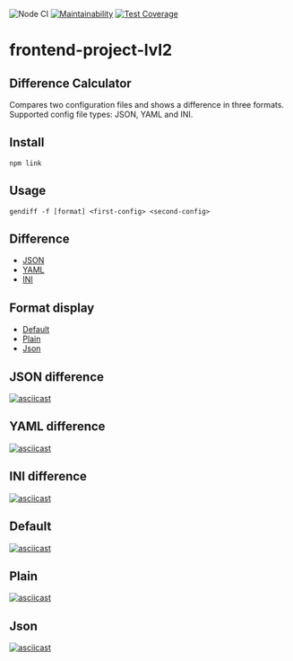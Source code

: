 ![Node CI](https://github.com/Dmitry-dotcom/frontend-project-lvl1/workflows/Node%20CI/badge.svg)
[![Maintainability](https://api.codeclimate.com/v1/badges/b05948a803d4178ff0ac/maintainability)](https://codeclimate.com/github/Dmitry-dotcom/frontend-project-lvl2/maintainability)
[![Test Coverage](https://api.codeclimate.com/v1/badges/b05948a803d4178ff0ac/test_coverage)](https://codeclimate.com/github/Dmitry-dotcom/frontend-project-lvl2/test_coverage)

# frontend-project-lvl2
## Difference Calculator

Compares two configuration files and shows a difference in three formats.
Supported config file types: JSON, YAML and INI.

## Install
```
npm link
```
## Usage
```
gendiff -f [format] <first-config> <second-config>
```
## Difference
 - [JSON](https://github.com/Dmitry-dotcom/frontend-project-lvl2/#json-difference)
 - [YAML](https://github.com/Dmitry-dotcom/frontend-project-lvl2/#yaml-difference)
 - [INI](https://github.com/Dmitry-dotcom/frontend-project-lvl2/#ini-difference)

## Format display
 - [Default](https://github.com/Dmitry-dotcom/frontend-project-lvl2/#default)
 - [Plain](https://github.com/Dmitry-dotcom/frontend-project-lvl2/#plain)
 - [Json](https://github.com/Dmitry-dotcom/frontend-project-lvl2/#json)

## JSON difference

[![asciicast](https://asciinema.org/a/sECpR1T01JfqnquhXrTsyoDvU.svg)](https://asciinema.org/a/sECpR1T01JfqnquhXrTsyoDvU)

## YAML difference

[![asciicast](https://asciinema.org/a/EiouKXUCFWPBZS4XpdwFTpMaF.svg)](https://asciinema.org/a/EiouKXUCFWPBZS4XpdwFTpMaF)

## INI difference

[![asciicast](https://asciinema.org/a/LBOHvgOi4rmFoaRp86ORwp58Y.svg)](https://asciinema.org/a/LBOHvgOi4rmFoaRp86ORwp58Y)

## Default

[![asciicast](https://asciinema.org/a/AcdxlPbDbcRPQYuyK7E4g3ABR.svg)](https://asciinema.org/a/AcdxlPbDbcRPQYuyK7E4g3ABR)

## Plain

[![asciicast](https://asciinema.org/a/tsEj55MBcKddrtGlutBZKTjxZ.svg)](https://asciinema.org/a/tsEj55MBcKddrtGlutBZKTjxZ)

## Json

[![asciicast](https://asciinema.org/a/eVMjePkJ3NwcS9TGvOwMjrfBO.svg)](https://asciinema.org/a/eVMjePkJ3NwcS9TGvOwMjrfBO)